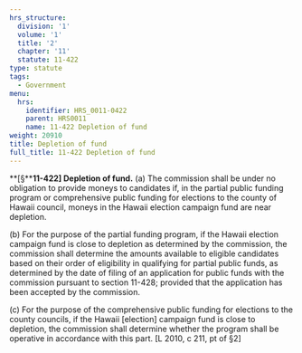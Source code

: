 ```yaml
---
hrs_structure:
  division: '1'
  volume: '1'
  title: '2'
  chapter: '11'
  statute: 11-422
type: statute
tags:
  - Government
menu:
  hrs:
    identifier: HRS_0011-0422
    parent: HRS0011
    name: 11-422 Depletion of fund
weight: 20910
title: Depletion of fund
full_title: 11-422 Depletion of fund
---
```

**[§****11-422] Depletion of fund.** (a) The commission shall be under no obligation to provide moneys to candidates if, in the partial public funding program or comprehensive public funding for elections to the county of Hawaii council, moneys in the Hawaii election campaign fund are near depletion.

(b) For the purpose of the partial funding program, if the Hawaii election campaign fund is close to depletion as determined by the commission, the commission shall determine the amounts available to eligible candidates based on their order of eligibility in qualifying for partial public funds, as determined by the date of filing of an application for public funds with the commission pursuant to section 11-428; provided that the application has been accepted by the commission.

(c) For the purpose of the comprehensive public funding for elections to the county councils, if the Hawaii [election] campaign fund is close to depletion, the commission shall determine whether the program shall be operative in accordance with this part. [L 2010, c 211, pt of §2]